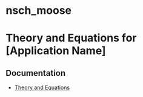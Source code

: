 nsch_moose
=====

# Theory and Equations for [Application Name]

## Documentation
- [Theory and Equations](docs/theory.md)
